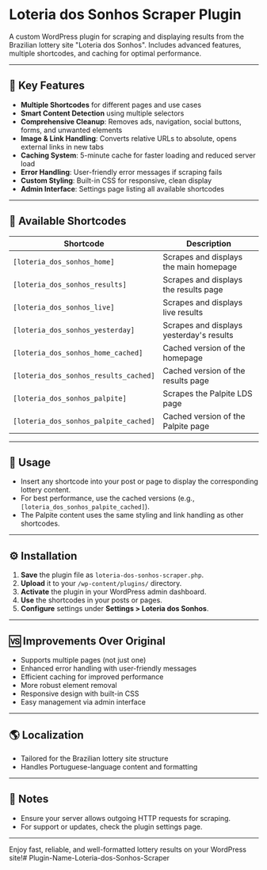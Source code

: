 # Loteria dos Sonhos Scraper Plugin

A custom WordPress plugin for scraping and displaying results from the Brazilian lottery site "Loteria dos Sonhos". Includes advanced features, multiple shortcodes, and caching for optimal performance.

---

## 🚀 Key Features

- **Multiple Shortcodes** for different pages and use cases
- **Smart Content Detection** using multiple selectors
- **Comprehensive Cleanup**: Removes ads, navigation, social buttons, forms, and unwanted elements
- **Image & Link Handling**: Converts relative URLs to absolute, opens external links in new tabs
- **Caching System**: 5-minute cache for faster loading and reduced server load
- **Error Handling**: User-friendly error messages if scraping fails
- **Custom Styling**: Built-in CSS for responsive, clean display
- **Admin Interface**: Settings page listing all available shortcodes

---

## 🧩 Available Shortcodes

| Shortcode                              | Description                                 |
|-----------------------------------------|---------------------------------------------|
| `[loteria_dos_sonhos_home]`             | Scrapes and displays the main homepage      |
| `[loteria_dos_sonhos_results]`          | Scrapes and displays the results page       |
| `[loteria_dos_sonhos_live]`             | Scrapes and displays live results           |
| `[loteria_dos_sonhos_yesterday]`        | Scrapes and displays yesterday's results    |
| `[loteria_dos_sonhos_home_cached]`      | Cached version of the homepage              |
| `[loteria_dos_sonhos_results_cached]`   | Cached version of the results page          |
| `[loteria_dos_sonhos_palpite]`          | Scrapes the Palpite LDS page                |
| `[loteria_dos_sonhos_palpite_cached]`   | Cached version of the Palpite page          |

---

## 📝 Usage

- Insert any shortcode into your post or page to display the corresponding lottery content.
- For best performance, use the cached versions (e.g., `[loteria_dos_sonhos_palpite_cached]`).
- The Palpite content uses the same styling and link handling as other shortcodes.

---

## ⚙️ Installation

1. **Save** the plugin file as `loteria-dos-sonhos-scraper.php`.
2. **Upload** it to your `/wp-content/plugins/` directory.
3. **Activate** the plugin in your WordPress admin dashboard.
4. **Use** the shortcodes in your posts or pages.
5. **Configure** settings under **Settings > Loteria dos Sonhos**.

---

## 🆚 Improvements Over Original

- Supports multiple pages (not just one)
- Enhanced error handling with user-friendly messages
- Efficient caching for improved performance
- More robust element removal
- Responsive design with built-in CSS
- Easy management via admin interface

---

## 🌎 Localization

- Tailored for the Brazilian lottery site structure
- Handles Portuguese-language content and formatting

---

## 📢 Notes

- Ensure your server allows outgoing HTTP requests for scraping.
- For support or updates, check the plugin settings page.

---

Enjoy fast, reliable, and well-formatted lottery results on your WordPress site!#   P l u g i n - N a m e - L o t e r i a - d o s - S o n h o s - S c r a p e r  
 